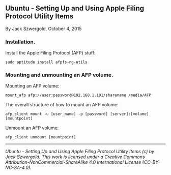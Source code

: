 ## Ubuntu - Setting Up and Using Apple Filing Protocol Utility Items

By Jack Szwergold, October 4, 2015

### Installation.

Install the Apple Filing Protocol (AFP) stuff:

    sudo aptitude install afpfs-ng-utils

### Mounting and unmounting an AFP volume.

Mounting an AFP volume:

    mount_afp afp://user:password@192.168.1.101/sharename /media/AFP

The overall structure of how to mount an AFP volume:

    afp_client mount -u [user_name] -p [password] [server]:[volume] [mountpoint]

Unmount an AFP volume:

    afp_client unmount [mountpoint]

***

*Ubuntu - Setting Up and Using Apple Filing Protocol Utility Items (c) by Jack Szwergold. This work is licensed under a Creative Commons Attribution-NonCommercial-ShareAlike 4.0 International License (CC-BY-NC-SA-4.0).*